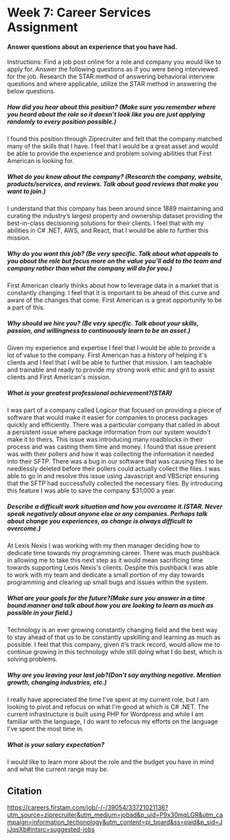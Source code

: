 # Week 7: Career Services Assignment

#### Answer questions about an experience that you have had.   

Instructions: Find a job post online for a role and company you would like to apply for. Answer the following questions as if you were being interviewed for the job. Research the STAR method of answering behavioral interview questions and where applicable, utilize the STAR method in answering the below questions.

##### How did you hear about this position? (Make sure you remember where you heard about the role so it doesn’t look like you are just applying randomly to every position possible.)

I found this position through Ziprecruiter and felt that the company matched many of the skills that I have. I feel that I would be a great asset and would be able to provide the experience and problem solving abilities that First American is looking for.

##### What do you know about the company? (Research the company, website, products/services, and reviews. Talk about good reviews that make you want to join.)

I understand that this company has been around since 1889 maintaining and curating the industry’s largest property and ownership dataset providing the best-in-class decisioning solutions for their clients. I feel that with my abilities in C# .NET, AWS, and React, that I would be able to further this mission. 

##### Why do you want this job? (Be very specific. Talk about what appeals to you about the role but focus more on the value you’ll add to the team and company rather than what the company will do for you.)

First American clearly thinks about how to leverage data in a market that is constantly changing. I feel that it is important to be ahead of this curve and aware of the changes that come. First American is a great opportunity to be a part of this.

##### Why should we hire you? (Be very specific. Talk about your skills, passion, and willingness to continuously learn to be an asset.)

Given my experience and expertise I feel that I would be able to provide a lot of value to the company. First American has a history of helping it's clients and I feel that I will be able to further that mission. I am teachable and trainable and ready to provide my strong work ethic and grit to assist clients and First American's mission.

##### What is your greatest professional achievement?(STAR)

I was part of a company called Logicor that focused on providing a piece of software that would make it easier for companies to process packages quickly and efficiently. There was a particular company that called in about a persistent issue where package information from our system wouldn't make it to theirs. This issue was introducing many roadblocks in their process and was casting them time and money. I found that issue present was with their pollers and how it was collecting the information it needed into their SFTP. There was a bug in our software that was causing files to be needlessly deleted before their pollers could actually collect the files. I was able to go in and resolve this issue using Javascript and VBScript ensuring that the SFTP had successfully collected the necessary files. By introducing this feature I was able to save the company $31,000 a year.

##### Describe a difficult work situation and how you overcame it.(STAR. Never speak negatively about anyone else or any companies. Perhaps talk about change you experiences, as change is always difficult to overcome.)

At Lexis Nexis I was working with my then manager deciding how to dedicate time towards my programming career. There was much pushback in allowing me to take this next step as it would mean sacrificing time towards supporting Lexis Nexis's clients. Despite this pushback I was able to work with my team and dedicate a small portion of my day towards programming and clearing up small bugs and issues within the system.

##### What are your goals for the future?(Make sure you answer in a time bound manner and talk about how you are looking to learn as much as possible in your field.)

Technology is an ever growing constantly changing field and the best way to stay ahead of that us to be constantly upskilling and learning as much as possible. I feel that this company, given it's track record, would allow me to continue growing in this technology while still doing what I do best, which is solving problems.

##### Why are you leaving your last job?(Don’t say anything negative. Mention growth, changing industries, etc.)

I really have appreciated the time I've spent at my current role, but I am looking to pivot and refocus on what I'm good at which is C# .NET. The current infrastructure is built using PHP for Wordpress and while I am familiar with the language, I do want to refocus my efforts on the language I've spent the most time in.

##### What is your salary expectation?
I would like to learn more about the role and the budget you have in mind and what the current range may be.

## Citation
https://careers.firstam.com/job/-/-/39054/33721021136?utm_source=ziprecruiter&utm_medium=jobad&p_uid=P9x30mqLGR&utm_campaign=information_techonology&utm_content=pj_board&ss=paid&p_sid=JjJqsXb#intsrc=suggested-jobs